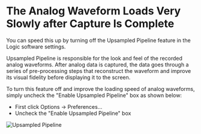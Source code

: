 # The Analog Waveform Loads Very Slowly after Capture Is Complete

You can speed this up by turning off the Upsampled Pipeline feature in the Logic software settings.

Upsampled Pipeline is responsible for the look and feel of the recorded analog waveforms. After analog data is captured, the data goes through a series of pre-processing steps that reconstruct the waveform and improve its visual fidelity before displaying it to the screen.

To turn this feature off and improve the loading speed of analog waveforms, simply uncheck the "Enable Upsampled Pipeline" box as shown below:

* First click Options -&gt; Preferences...
* Uncheck the "Enable Upsampled Pipeline" box

![Upsampled Pipeline](https://trello-attachments.s3.amazonaws.com/55f0a61a10f9f592573a4205/5976549ac4bae5181fdab22f/ea3bc6afb42427559cfa8c78c696d27a/upsampled-pipe.png)

